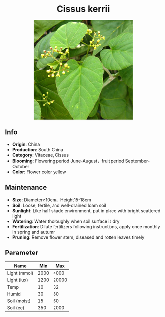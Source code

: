 <h1 align='center'>Cissus kerrii</h1>
<p align="center">
    <img 
        align='center'
        width='320'
        src="../images/cissus kerrii.png" 
        alt='Cissus kerrii' />
</p>

## Info

 - **Origin**: China
 - **Production**: South China
 - **Category**: Vitaceae, Cissus
 - **Blooming**: Flowering period June-August，fruit period September-October
 - **Color**: Flower color yellow

## Maintenance

 - **Size**: Diameter≥10cm，Height15-18cm
 - **Soil**: Loose, fertile, and well-drained loam soil
 - **Sunlight**: Like half shade environment, put in place with bright scattered light
 - **Watering**: Water thoroughly when soil surface is dry
 - **Fertilization**: Dilute fertilizers following instructions, apply once monthly in spring and autumn
 - **Pruning**: Remove flower stem, diseased and rotten leaves timely

## Parameter

| Name         | Min  | Max   |
|--------------|------|-------|
| Light (mmol) | 2000 | 4000  |
| Light (lux)  | 1200 | 20000 |
| Temp         | 10    | 32    |
| Humid        | 30   | 80    |
| Soil (moist) | 15   | 60    |
| Soil (ec)    | 350  | 2000  |